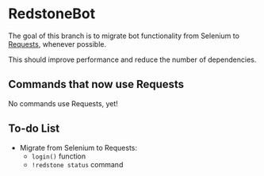 # RedstoneBot

The goal of this branch is to migrate bot functionality from Selenium to [Requests](https://requests.readthedocs.io/en/master/), whenever possible. 

This should improve performance and reduce the number of dependencies.


## Commands that now use Requests

No commands use Requests, yet!

## To-do List

* Migrate from Selenium to Requests:
  * `login()` function
  * `!redstone status` command
